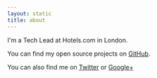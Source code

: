```yaml
---
layout: static
title: about
---
```


I'm a Tech Lead at Hotels.com in London.

You can find my open source projects on [GitHub](http://github.com/csabapalfi).

You can also find me on [Twitter](http://twitter.com/csabapalfi) or  <a href="https://plus.google.com/111481866298282122976/?rel=author" rel="author">Google+</a>